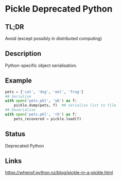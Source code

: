 Pickle <a class="status deprecated">Deprecated Python</a>
======

TL;DR
-----

Avoid (except possibly in distributed computing)

Description
-----------

Python-specific object serialisation.

Example
-------

```python
pets = ['cat', 'dog', 'eel', 'frog']
## Serialise
with open('pets.pkl', 'wb') as f:
    pickle.dump(pets, f)  ## serialise list to file
## Deserialise
with open('pets.pkl', 'rb') as f:
    pets_recovered = pickle.load(f)
```

Status
------

Deprecated Python

Links
-----

https://whenof.python.nz/blog/pickle-in-a-pickle.html
